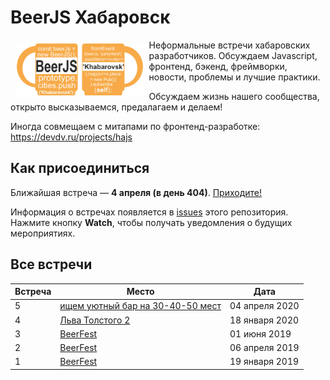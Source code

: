 # BeerJS Хабаровск

<img src="https://github.com/beerjs/khabarovsk/blob/master/logo.png" align="left" hspace="10" vspace="6" width="40%">

Неформальные встречи хабаровских разработчиков. Обсуждаем Javascript, фронтенд, бэкенд, фреймворки, новости, проблемы и лучшие практики.

Обсуждаем жизнь нашего сообщества, открыто высказываемся, предалагаем и делаем!

Иногда совмещаем с митапами по фронтенд-разработке: https://devdv.ru/projects/hajs

## Как присоединиться

Ближайшая встреча — **4 апреля (в день 404)**. [Приходите!](https://github.com/beerjs/khabarovsk/issues/7)

Информация о встречах появляется в [issues](https://github.com/beerjs/khabarovsk/issues) этого репозитория. Нажмите кнопку **Watch**, чтобы получать уведомления о будущих мероприятиях.


## Все встречи

Встреча | Место                                                                   | Дата
--------|-------------------------------------------------------------------------|------------------
5       | [ищем уютный бар на 30-40-50 мест](https://github.com/beerjs/khabarovsk/issues/7)                  | 04 апреля 2020
4       | [Льва Толстого 2](https://github.com/beerjs/khabarovsk/issues/6)                | 18 января 2020
3       | [BeerFest](https://github.com/beerjs/khabarovsk/issues/5)                  | 01 июня 2019
2       | [BeerFest](https://github.com/beerjs/khabarovsk/issues/3)                  | 06 апреля 2019
1       | [BeerFest](https://github.com/beerjs/khabarovsk/issues/1)                  | 19 января 2019
